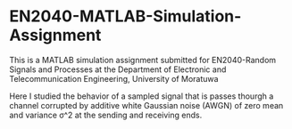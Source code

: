 # EN2040-MATLAB-Simulation-Assignment
This is a MATLAB simulation assignment submitted for EN2040-Random Signals and Processes at the Department of Electronic and Telecommunication Engineering, University of Moratuwa

Here I studied the behavior of a sampled signal that is passes thourgh a channel corrupted by additive white Gaussian noise (AWGN) of zero mean and variance σ^2 at the sending and receiving ends.
